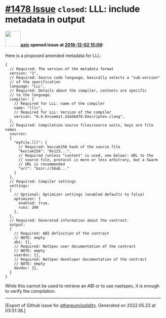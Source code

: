 # [\#1478 Issue](https://github.com/ethereum/solidity/issues/1478) `closed`: LLL: include metadata in output

#### <img src="https://avatars.githubusercontent.com/u/20340?v=4" width="50">[axic](https://github.com/axic) opened issue at [2016-12-02 15:08](https://github.com/ethereum/solidity/issues/1478):

Here is a proposed amended metadata for LLL:

```
{
  // Required: The version of the metadata format
  version: "1",
  // Required: Source code language, basically selects a "sub-version"
  // of the specification
  language: "LLL",
  // Required: Details about the compiler, contents are specific
  // to the language.
  compiler: {
    // Required for LLL: name of the compiler
    name: "lllc",
    // Required for LLL: Version of the compiler
    version: "0.4.6+commit.2dabbdf0.Emscripten.clang",
  },
  // Required: Compilation source files/source units, keys are file names
  sources:
  {
    "myFile.lll": {
      // Required: keccak256 hash of the source file
      "keccak256": "0x123...",
      // Required (unless "content" is used, see below): URL to the
      // source file, protocol is more or less arbitrary, but a Swarm
      // URL is recommended
      "url": "bzzr://56ab..."
    }
  },
  // Required: Compiler settings
  settings:
  {
    // Optional: Optimizer settings (enabled defaults to false)
    optimizer: {
      enabled: true,
      runs: 200
    },
  },
  // Required: Generated information about the contract.
  output:
  {
    // Required: ABI definition of the contract
    // NOTE: empty
    abi: {},
    // Required: NatSpec user documentation of the contract
    // NOTE: empty
    userdoc: {},
    // Required: NatSpec developer documentation of the contract
    // NOTE: empty
    devdoc: {},
  }
}
```

While this cannot be used to retrieve an ABI or to use nastspec, it is enough to verify the compilation.




-------------------------------------------------------------------------------



[Export of Github issue for [ethereum/solidity](https://github.com/ethereum/solidity). Generated on 2022.05.23 at 03:51:38.]
